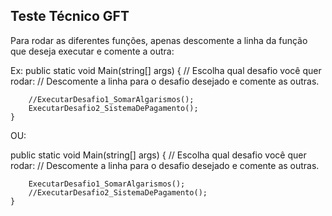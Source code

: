 ## Teste Técnico GFT

Para rodar as diferentes funções, apenas descomente a linha da função que deseja executar e comente a outra:

Ex:
public static void Main(string[] args)
    {
        // Escolha qual desafio você quer rodar:
        // Descomente a linha para o desafio desejado e comente as outras.

        //ExecutarDesafio1_SomarAlgarismos();
        ExecutarDesafio2_SistemaDePagamento();
    }

OU:

public static void Main(string[] args)
    {
        // Escolha qual desafio você quer rodar:
        // Descomente a linha para o desafio desejado e comente as outras.

        ExecutarDesafio1_SomarAlgarismos();
        //ExecutarDesafio2_SistemaDePagamento();
    }
